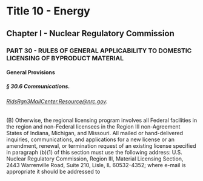 
# Title 10 - Energy
## Chapter I - Nuclear Regulatory Commission
### PART 30 - RULES OF GENERAL APPLICABILITY TO DOMESTIC LICENSING OF BYPRODUCT MATERIAL
#### General Provisions
##### § 30.6 Communications.
###### RidsRgn3MailCenter.Resource@nrc.gov.

(B) Otherwise, the regional licensing program involves all Federal facilities in the region and non-Federal licensees in the Region III non-Agreement States of Indiana, Michigan, and Missouri. All mailed or hand-delivered inquiries, communications, and applications for a new license or an amendment, renewal, or termination request of an existing license specified in paragraph (b)(1) of this section must use the following address: U.S. Nuclear Regulatory Commission, Region III, Material Licensing Section, 2443 Warrenville Road, Suite 210, Lisle, IL 60532-4352; where e-mail is appropriate it should be addressed to

